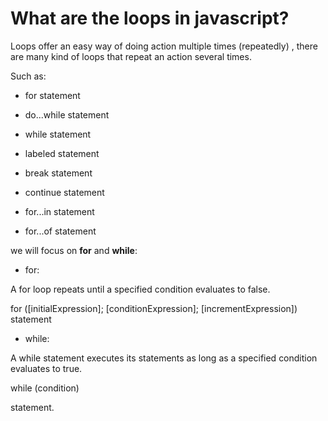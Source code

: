 # What are the loops in javascript?
Loops offer an easy way of doing action multiple times (repeatedly) , there are many kind of loops that repeat an action several times. 

Such as:

- for statement

- do...while statement

- while statement

- labeled statement

- break statement

- continue statement

- for...in statement

- for...of statement

we will focus on **for** and **while**:

- for:

A for loop repeats until a specified condition evaluates to false.

for ([initialExpression]; [conditionExpression]; [incrementExpression]) statement


- while:

A while statement executes its statements as long as a specified condition evaluates to true.

while (condition)

  statement.